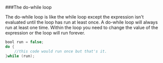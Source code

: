 ###The do-while loop

The do-while loop is like the while loop except the expression isn't evaluated until the loop has run at least once. A do-while loop will always run at least one time. Within the loop you need to change the value of the expression or the loop will run forever.

```java
bool run = false;
do {
    //this code would run once but that's it.
}while (run);
```




